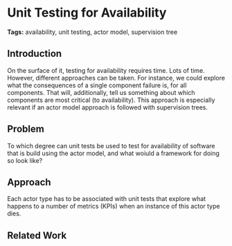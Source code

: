 # Unit Testing for Availability

**Tags:** availability, unit testing, actor model, supervision tree

## Introduction

On the surface of it, testing for availability requires time. Lots of time. However, different approaches can be taken. For instance, we could explore what the consequences of a single component failure is, for all components. That will, additionally, tell us something about which components are most critical (to availability). This approach is especially relevant if an actor model approach is followed with supervision trees.

## Problem

To which degree can unit tests be used to test for availability of software that is build using the actor model, and what woiuld a framework for doing so look like?

## Approach

Each actor type has to be associated with unit tests that explore what happens to a number of metrics (KPIs) when an instance of this actor type dies.

## Related Work

